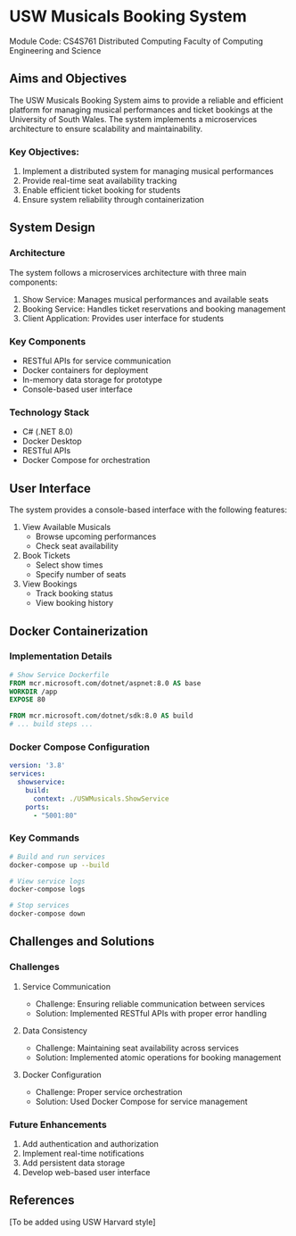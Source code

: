 # USW Musicals Booking System

<div class="module-info">
Module Code: CS4S761  
Distributed Computing  
Faculty of Computing Engineering and Science
</div>

## Aims and Objectives
The USW Musicals Booking System aims to provide a reliable and efficient platform for managing musical performances and ticket bookings at the University of South Wales. The system implements a microservices architecture to ensure scalability and maintainability.

### Key Objectives:
1. Implement a distributed system for managing musical performances
2. Provide real-time seat availability tracking
3. Enable efficient ticket booking for students
4. Ensure system reliability through containerization

## System Design
### Architecture
The system follows a microservices architecture with three main components:
1. Show Service: Manages musical performances and available seats
2. Booking Service: Handles ticket reservations and booking management
3. Client Application: Provides user interface for students

### Key Components
- RESTful APIs for service communication
- Docker containers for deployment
- In-memory data storage for prototype
- Console-based user interface

### Technology Stack
- C# (.NET 8.0)
- Docker Desktop
- RESTful APIs
- Docker Compose for orchestration

## User Interface
The system provides a console-based interface with the following features:
1. View Available Musicals
   - Browse upcoming performances
   - Check seat availability
2. Book Tickets
   - Select show times
   - Specify number of seats
3. View Bookings
   - Track booking status
   - View booking history

## Docker Containerization
### Implementation Details
```dockerfile
# Show Service Dockerfile
FROM mcr.microsoft.com/dotnet/aspnet:8.0 AS base
WORKDIR /app
EXPOSE 80

FROM mcr.microsoft.com/dotnet/sdk:8.0 AS build
# ... build steps ...
```

### Docker Compose Configuration
```yaml
version: '3.8'
services:
  showservice:
    build:
      context: ./USWMusicals.ShowService
    ports:
      - "5001:80"
```

### Key Commands
```bash
# Build and run services
docker-compose up --build

# View service logs
docker-compose logs

# Stop services
docker-compose down
```

## Challenges and Solutions
### Challenges
1. Service Communication
   - Challenge: Ensuring reliable communication between services
   - Solution: Implemented RESTful APIs with proper error handling

2. Data Consistency
   - Challenge: Maintaining seat availability across services
   - Solution: Implemented atomic operations for booking management

3. Docker Configuration
   - Challenge: Proper service orchestration
   - Solution: Used Docker Compose for service management

### Future Enhancements
1. Add authentication and authorization
2. Implement real-time notifications
3. Add persistent data storage
4. Develop web-based user interface

## References
[To be added using USW Harvard style]
